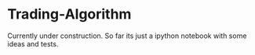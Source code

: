 # Trading-Algorithm

Currently under construction. So far its just a ipython notebook with some ideas and tests.
